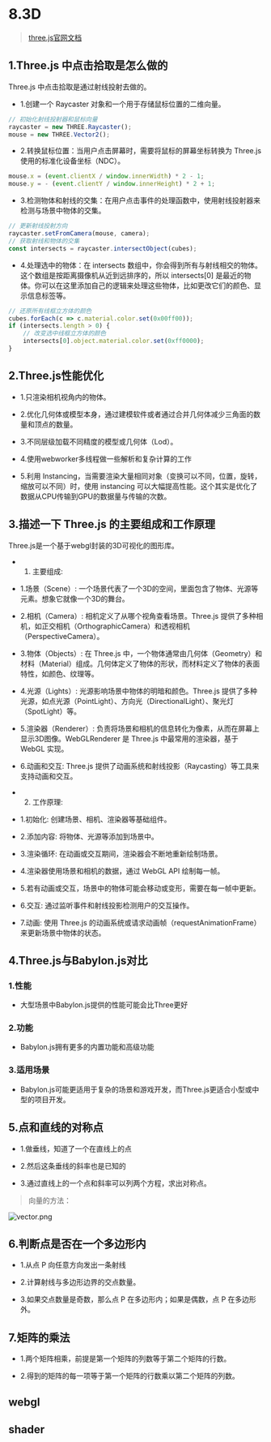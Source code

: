 # 8.3D

>[three.js官网文档](https://threejs.org/docs/index.html#manual/zh/introduction/Creating-a-scene)

## 1.Three.js 中点击拾取是怎么做的

Three.js 中点击拾取是通过射线投射去做的。

- 1.创建一个 Raycaster 对象和一个用于存储鼠标位置的二维向量。

```js
// 初始化射线投射器和鼠标向量
raycaster = new THREE.Raycaster();
mouse = new THREE.Vector2();
```

- 2.转换鼠标位置：当用户点击屏幕时，需要将鼠标的屏幕坐标转换为 Three.js 使用的标准化设备坐标（NDC）。

```js
mouse.x = (event.clientX / window.innerWidth) * 2 - 1;
mouse.y = - (event.clientY / window.innerHeight) * 2 + 1;
```

- 3.检测物体和射线的交集：在用户点击事件的处理函数中，使用射线投射器来检测与场景中物体的交集。

```js
// 更新射线投射方向
raycaster.setFromCamera(mouse, camera);
// 获取射线和物体的交集
const intersects = raycaster.intersectObject(cubes);
```

- 4.处理选中的物体：在 intersects 数组中，你会得到所有与射线相交的物体。这个数组是按距离摄像机从近到远排序的，所以 intersects[0] 是最近的物体。你可以在这里添加自己的逻辑来处理这些物体，比如更改它们的颜色、显示信息标签等。

```js
// 还原所有线框立方体的颜色
cubes.forEach(c => c.material.color.set(0x00ff00));
if (intersects.length > 0) {
    // 改变选中线框立方体的颜色
    intersects[0].object.material.color.set(0xff0000);
}
```

## 2.Three.js性能优化

- 1.只渲染相机视角内的物体。

- 2.优化几何体或模型本身，通过建模软件或者通过合并几何体减少三角面的数量和顶点的数量。

- 3.不同层级加载不同精度的模型或几何体（Lod）。

- 4.使用webworker多线程做一些解析和复杂计算的工作

- 5.利用 Instancing，当需要渲染大量相同对象（变换可以不同，位置，旋转，缩放可以不同）时，使用 instancing 可以大幅提高性能。这个其实是优化了数据从CPU传输到GPU的数据量与传输的次数。

## 3.描述一下 Three.js 的主要组成和工作原理

Three.js是一个基于webgl封装的3D可视化的图形库。

- 1. 主要组成:

- 1.场景（Scene）: 一个场景代表了一个3D的空间，里面包含了物体、光源等元素。想象它就像一个3D的舞台。

- 2.相机（Camera）: 相机定义了从哪个视角查看场景。Three.js 提供了多种相机，如正交相机（OrthographicCamera）和透视相机（PerspectiveCamera）。

- 3.物体（Objects）: 在 Three.js 中，一个物体通常由几何体（Geometry）和材料（Material）组成。几何体定义了物体的形状，而材料定义了物体的表面特性，如颜色、纹理等。

- 4.光源（Lights）: 光源影响场景中物体的明暗和颜色。Three.js 提供了多种光源，如点光源（PointLight）、方向光（DirectionalLight）、聚光灯（SpotLight）等。

- 5.渲染器（Renderer）: 负责将场景和相机的信息转化为像素，从而在屏幕上显示3D图像。WebGLRenderer 是 Three.js 中最常用的渲染器，基于 WebGL 实现。

- 6.动画和交互: Three.js 提供了动画系统和射线投影（Raycasting）等工具来支持动画和交互。

- 2. 工作原理:

- 1.初始化: 创建场景、相机、渲染器等基础组件。

- 2.添加内容: 将物体、光源等添加到场景中。

- 3.渲染循环: 在动画或交互期间，渲染器会不断地重新绘制场景。

- 4.渲染器使用场景和相机的数据，通过 WebGL API 绘制每一帧。

- 5.若有动画或交互，场景中的物体可能会移动或变形，需要在每一帧中更新。

- 6.交互: 通过监听事件和射线投影检测用户的交互操作。

- 7.动画: 使用 Three.js 的动画系统或请求动画帧（requestAnimationFrame）来更新场景中物体的状态。

## 4.Three.js与Babylon.js对比

### 1.性能

- 大型场景中Babylon.js提供的性能可能会比Three更好

### 2.功能

- Babylon.js拥有更多的内置功能和高级功能

### 3.适用场景

- Babylon.js可能更适用于复杂的场景和游戏开发，而Three.js更适合小型或中型的项目开发。

## 5.点和直线的对称点

- 1.做垂线，知道了一个在直线上的点

- 2.然后这条垂线的斜率也是已知的

- 3.通过直线上的一个点和斜率可以列两个方程，求出对称点。

>向量的方法：

![vector.png](@images/vector.png)

## 6.判断点是否在一个多边形内

- 1.从点 P 向任意方向发出一条射线

- 2.计算射线与多边形边界的交点数量。

- 3.如果交点数量是奇数，那么点 P 在多边形内；如果是偶数，点 P 在多边形外。

## 7.矩阵的乘法

- 1.两个矩阵相乘，前提是第一个矩阵的列数等于第二个矩阵的行数。

- 2.得到的矩阵的每一项等于第一个矩阵的行数乘以第二个矩阵的列数。

## webgl

## shader
